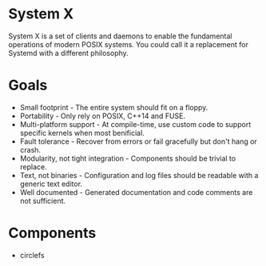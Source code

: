 # System X
System X is a set of clients and daemons to enable the fundamental operations of modern POSIX systems.  You could call it a replacement for Systemd with a different philosophy.

# Goals
* Small footprint - The entire system should fit on a floppy.
* Portability - Only rely on POSIX, C++14 and FUSE.
* Multi-platform support - At compile-time, use custom code to support specific kernels when most benificial.
* Fault tolerance - Recover from errors or fail gracefully but don't hang or crash.
* Modularity, not tight integration - Components should be trivial to replace.
* Text, not binaries - Configuration and log files should be readable with a generic text editor.
* Well documented - Generated documentation and code comments are not sufficient.

# Components
* circlefs
